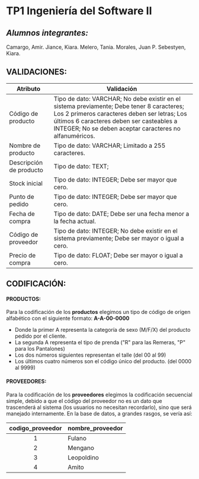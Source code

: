 # TP1 Ingeniería del Software II

*Alumnos integrantes:*
---
Camargo, Amir.
Jiance, Kiara.
Melero, Tania.
Morales, Juan P.
Sebestyen, Kiara.


## VALIDACIONES:

| Atributo                | Validación                                                                                                                                                                                                                                       |
| ----------------------- | ------------------------------------------------------------------------------------------------------------------------------------------------------------------------------------------------------------------------------------------------ |
| Código de producto      | Tipo de dato: VARCHAR; No debe existir en el sistema previamente; Debe tener 8 caracteres; Los 2 primeros caracteres deben ser letras; Los últimos 6 caracteres deben ser casteables a INTEGER; No se deben aceptar caracteres no alfanuméricos. |
| Nombre de producto      | Tipo de dato: VARCHAR; Limitado a 255 caracteres.                                                                                                                                                                                                |
| Descripción de producto | Tipo de dato: TEXT;                                                                                                                                                                                                                              |
| Stock inicial           | Tipo de dato: INTEGER; Debe ser mayor que cero.                                                                                                                                                                                                  |
| Punto de pedido         | Tipo de dato: INTEGER; Debe ser mayor que cero.                                                                                                                                                                                                  |
| Fecha de compra         | Tipo de dato: DATE; Debe ser una fecha menor a la fecha actual.                                                                                                                                                                                  |
| Código de proveedor     | Tipo de dato: INTEGER; No debe existir en el sistema previamente; Debe ser mayor o igual a cero.                                                                                                                                                 |
| Precio de compra        | Tipo de dato: FLOAT; Debe ser mayor o igual a cero.                                                                                                                                                                                              |


## CODIFICACIÓN:
#### PRODUCTOS:
Para la codificación de los **productos** elegimos un tipo de código de origen alfabético con el siguiente formato: **A-A-00-0000**
- Donde la primer A representa la categoría de sexo (M/F/X) del producto pedido por el cliente.
- La segunda A representa el tipo de prenda ("R" para las Remeras, "P" para los Pantalones)
- Los dos números siguientes representan el talle (del 00 al 99)
- Los últimos cuatro números son el código único del producto. (del 0000 al 9999)

#### PROVEEDORES:
Para la codificación de los **proveedores** elegimos la codificación secuencial simple, debido a que el código del proveedor no es un dato que trascenderá al sistema (los usuarios no necesitan recordarlo), sino que será manejado internamente.
En la base de datos, a grandes rasgos, se vería así:

| codigo_proveedor | nombre_proveedor |
| :--------------: | ---------------- |
|        1         | Fulano           |
|        2         | Mengano          |
|        3         | Leopoldino       |
|        4         | Amito            |
